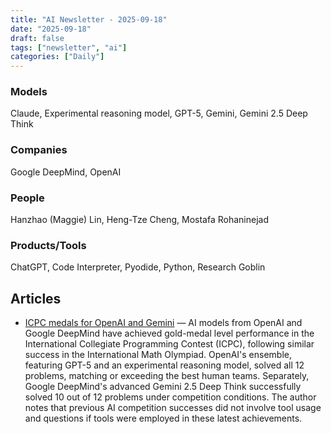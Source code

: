 ```yaml
---
title: "AI Newsletter - 2025-09-18"
date: "2025-09-18"
draft: false
tags: ["newsletter", "ai"]
categories: ["Daily"]
---
```


### Models
Claude, Experimental reasoning model, GPT-5, Gemini, Gemini 2.5 Deep Think
### Companies
Google DeepMind, OpenAI
### People
Hanzhao (Maggie) Lin, Heng-Tze Cheng, Mostafa Rohaninejad
### Products/Tools
ChatGPT, Code Interpreter, Pyodide, Python, Research Goblin


## Articles

- [ICPC medals for OpenAI and Gemini](https://simonwillison.net/2025/Sep/17/icpc/#atom-tag) — AI models from OpenAI and Google DeepMind have achieved gold-medal level performance in the International Collegiate Programming Contest (ICPC), following similar success in the International Math Olympiad. OpenAI's ensemble, featuring GPT-5 and an experimental reasoning model, solved all 12 problems, matching or exceeding the best human teams. Separately, Google DeepMind's advanced Gemini 2.5 Deep Think successfully solved 10 out of 12 problems under competition conditions. The author notes that previous AI competition successes did not involve tool usage and questions if tools were employed in these latest achievements.